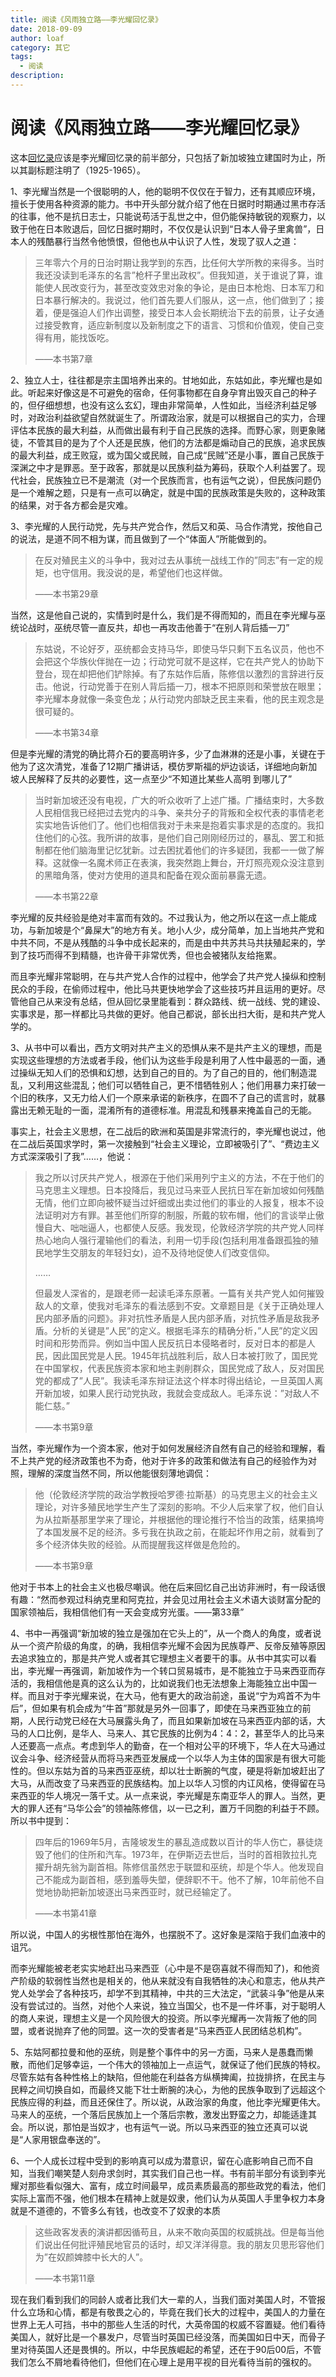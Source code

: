```yaml
---
title: 阅读《风雨独立路——李光耀回忆录》
date: 2018-09-09
author: loaf
category: 其它
tags:
  - 阅读
description: 
---
```


# 阅读《风雨独立路——李光耀回忆录》

这本[回忆录](https://book.douban.com/subject/1082102/)应该是李光耀回忆录的前半部分，只包括了新加坡独立建国时为止，所以其副标题注明了（1925-1965）。

1、李光耀当然是一个很聪明的人，他的聪明不仅仅在于智力，还有其顺应环境，擅长于使用各种资源的能力。书中开头部分就介绍了他在日据时时期通过黑市存活的往事，他不是抗日志士，只能说苟活于乱世之中，但仍能保持敏锐的观察力，以致于他在日本败退后，回忆日据时期时，不仅仅是认识到“日本人骨子里禽兽”，日本人的残酷暴行当然令他愤恨，但他也从中认识了人性，发现了驭人之道：

> 三年零六个月的日治时期让我学到的东西，比任何大学所教的来得多。当时我还没读到毛泽东的名言”枪杆子里出政权”。但我知道，关于谁说了算，谁能使人民改变行为，甚至改变效忠对象的争论，是由日本枪炮、日本军刀和日本暴行解决的。我说过，他们首先要人们服从，这一点，他们做到了；接着，便是强迫人们作出调整，接受日本人会长期统治下去的前景，让子女通过接受教育，适应新制度以及新制度之下的语言、习惯和价值观，使自己变得有用，能找饭吃。
> 
> ——本书第7章

2、独立人士，往往都是宗主国培养出来的。甘地如此，东姑如此，李光耀也是如此。听起来好像这是不可避免的宿命，任何事物都在自身孕育出毁灭自己的种子的，但仔细想想，也没有这么玄幻，理由非常简单，人性如此，当经济利益足够时，对政治利益欲望自然就诞生了。所谓政治家，就是可以根据自己的实力，合理评估本民族的最大利益，从而做出最有利于自己民族的选择。而野心家，则更象赌徒，不管其目的是为了个人还是民族，他们的方法都是煽动自己的民族，追求民族的最大利益，成王败寇，或为国父或民贼，自己成“民贼”还是小事，置自己民族于深渊之中才是罪恶。至于政客，那就是以民族利益为筹码，获取个人利益罢了。现代社会，民族独立已不是潮流（对一个民族而言，也有运气之说），但民族问题仍是一个难解之题，只是有一点可以确定，就是中国的民族政策是失败的，这种政策的结果，对于各方都会是灾难。

3、李光耀的人民行动党，先与共产党合作，然后又和英、马合作清党，按他自己的说法，是道不同不相为谋，而且做到了一个“体面人”所能做到的。

> 在反对殖民主义的斗争中，我对过去从事统一战线工作的”同志”有一定的规矩，也守信用。我没说的是，希望他们也这样做。
> 
> ——本书第29章

当然，这是他自己说的，实情到时是什么，我们是不得而知的，而且在李光耀与巫统论战时，巫统尽管一直反共，却也一再攻击他善于“在别人背后插一刀”

> 东姑说，不论好歹，巫统都会支持马华，即使马华只剩下五名议员，他也不会把这个华族伙伴抛在一边；行动党可就不是这样，它在共产党人的协助下登台，现在却把他们铲除掉。有了东姑作后盾，陈修信以激烈的言辞进行反击。他说，行动党善于在别人背后插一刀，根本不把原则和荣誉放在眼里；李光耀本身就像一条变色龙；从行动党内部缺乏民主来看，他的民主观念是很可疑的。
> 
> ——本书第34章

但是李光耀的清党的确比蒋介石的要高明许多，少了血淋淋的还是小事，关键在于他为了这次清党，准备了12期广播讲话，模仿罗斯福的炉边谈话，详细地向新加坡人民解释了反共的必要性，这一点至少“不知道比某些人高明 到哪儿了”

> 当时新加坡还没有电视，广大的听众收听了上述广播。广播结束时，大多数人民相信我已经把过去党内的斗争、亲共分子的背叛和全权代表的事情老老实实地告诉他们了。他们也相信我对于未来是抱着实事求是的态度的。我扣住他们的心弦。我所讲的故事，是他们自己刚刚经历过的，暴乱、罢工和抵制都在他们脑海里记忆犹新。过去困扰着他们的许多疑团，我都一一做了解释。这就像一名魔术师正在表演，我突然跑上舞台，开灯照亮观众没注意到的黑暗角落，使对方使用的道具和配备在观众面前暴露无遗。
> 
> ——本书第22章

李光耀的反共经验是绝对丰富而有效的。不过我认为，他之所以在这一点上能成功，与新加坡是个“鼻屎大”的地方有关。地小人少，成分简单，加上当地共产党和中共不同，不是从残酷的斗争中成长起来的，而是由中共苏共马共扶殖起来的，学到了技巧而得不到精髓，也许骨干非常优秀，但也会被猪队友给拖累。

而且李光耀非常聪明，在与共产党人合作的过程中，他学会了共产党人操纵和控制民众的手段，在偷师过程中，他比马共更快地学会了这些技巧并且运用的更好。尽管他自己从来没有总结，但从回忆录里能看到：群众路线、统一战线、党的建设、实事求是，那一样都比马共做的更好。他自己都说，部长出扫大街，是和共产党人学的。

3、从书中可以看出，西方文明对共产主义的恐惧从来不是共产主义的理想，而是实现这些理想的方法或者手段，他们认为这些手段是利用了人性中最恶的一面，通过操纵无知人们的恐惧和幻想，达到自己的目的。为了自己的目的，他们制造混乱，又利用这些混乱；他们可以牺牲自己，更不惜牺牲别人；他们用暴力来打破一个旧的秩序，又无力给人们一个原来承诺的新秩序，在圆不了自己的谎言时，就暴露出无赖无耻的一面，混淆所有的道德标准。用混乱和残暴来掩盖自己的无能。

事实上，社会主义思想，在二战后的欧洲和英国是非常流行的，李光耀也说过，他在二战后英国求学时，第一次接触到“社会主义理论，立即被吸引了”、“费边主义方式深深吸引了我”……，他说：

> 我之所以讨厌共产党人，根源在于他们采用列宁主义的方法，不在于他们的马克思主义理想。日本投降后，我见过马来亚人民抗日军在新加坡如何残酷无情，他们立即向被怀疑当过奸细或出卖过他们的事业的人报复，根本不设法证明对方有罪。甚至他们所穿的制服，所戴的软布帽，他们的言谈举止傲慢自大、咄咄逼人，也都使人反感。我发现，伦敦经济学院的共产党人同样热心地向人强行灌输他们的看法，利用一切手段(包括利用准备跟孤独的殖民地学生交朋友的年轻妇女)，迫不及待地促使人们改变信仰。
> 
> ……
> 
> 但最发人深省的，是跟老师一起读毛泽东原著。一篇有关共产党人如何摧毁敌人的文章，使我对毛泽东的看法感到不安。文章题目是《关于正确处理人民内部矛盾的问题》。非对抗性矛盾是人民内部矛盾，对抗性矛盾是敌我矛盾。分析的关键是”人民”的定义。根据毛泽东的精确分析，”人民”的定义因时间和形势而异。例如当中国人民反抗日本侵略者时，反对日本的都是人民，因此国民党是人民。1945年抗战胜利后，敌人日本被打败了，国民党在中国掌权，代表民族资本家和地主剥削群众，国民党成了敌人，反对国民党的都成了”人民”。我读毛泽东辩证法这个样本时得出结论，一旦英国人离开新加坡，如果人民行动党执政，我就会变成敌人。毛泽东说：”对敌人不能仁慈。”
> 
> ——本书第9章

当然，李光耀作为一个资本家，他对于如何发展经济自然有自己的经验和理解，看不上共产党的经济政策也不为奇，他对于许多的政策和做法有自己的经验作为对照，理解的深度当然不同，所以他能很刻薄地调侃：

> 他（伦敦经济学院的政治学教授哈罗德·拉斯基）的马克思主义的社会主义理论，对许多殖民地学生产生了深刻的影响。不少人后来掌了权，他们自认为从拉斯基那里学来了理论，并根据他的理论推行不恰当的政策，结果搞垮了本国发展不足的经济。多亏我在执政之前，在能起坏作用之前，就看到了多个经济体失败的经验。从而提醒我这样做是危险的。
> 
> ——本书第9章

他对于书本上的社会主义也极尽嘲讽。他在后来回忆自己出访非洲时，有一段话很有趣：“然而参观过科纳克里和阿克拉，并会见过用社会主义术语大谈财富分配的国家领袖后，我相信他们有一天会变成穷光蛋。——第33章”

4、书中一再强调“新加坡的独立是强加在它头上的”，从一个商人的角度，或者说从一个资产阶级的角度，的确，我相信李光耀不会因为民族尊严、反帝反殖等原因去追求独立的，那是共产党人或者其它理想主义者要干的事。从书中其实可以看出，李光耀一再强调，新加坡作为一个转口贸易城市，是不能独立于马来西亚而存活的，我相信他是真的这么认为的，比如说我们也无法想象上海能独立出中国一样。而且对于李光耀来说，在大马，他有更大的政治前途，虽说“宁为鸡首不为牛后”，但如果有机会成为“牛首”那就是另外一回事了，即使在马来西亚独立的前期，人民行动党已经在大马展露头角了，而且如果新加坡在马来西亚内部的话，大马的人口比例，是华人、马来人、其它民族的比例为4：4：2，甚至华人的比马来人还要高一点点。考虑到华人的勤奋，在一个相对公平的环境下，华人在大马通过议会斗争、经济经营从而将马来西亚发展成一个以华人为主体的国家是有很大可能性的。但以东姑为首的马来西亚巫统，却以壮士断腕的气度，硬是将新加坡赶出了大马，从而改变了马来西亚的民族结构。加上以华人习惯的内讧风格，使得留在马来西亚的华人境况一落千丈。从一点来说，李光耀是东南亚华人的罪人。当然，更大的罪人还有“马华公会”的领袖陈修信，以一已之利，置万千同胞的利益于不顾。所以书中提到：

> 四年后的1969年5月，吉隆坡发生的暴乱造成数以百计的华人伤亡，暴徒烧毁了他们的住所和汽车。1973年，在伊斯迈去世后，当时的首相敦拉扎克擢升胡先翁为副首相。陈修信虽然忠于联盟和巫统，却是个华人。他发现自己不能成为副首相，感到羞辱失塱，便辞职不干。他不了解，10年前他不自觉地协助把新加坡逐出马来西亚时，就已经输定了。
> 
> ——本书第41章

所以说，中国人的劣根性那怕在海外，也摆脱不了。这好象是深陷于我们血液中的诅咒。

而李光耀能被老老实实地赶出马来西亚（心中是不是窃喜就不得而知了)，和他资产阶级的软弱性当然也是相关的，他从来就没有自我牺牲的决心和意志，他从共产党人处学会了各种技巧，却学不到其精神，中共的三大法定，“武装斗争”他是从来没有尝试过的。当然，对他个人来说，独立当国父，也不是一件坏事，对于聪明人的商人来说，理想主义是一个风险很大的投资。所以李光耀再一次背叛了他的同盟，或者说抛弃了他的同盟。这一次的受害者是“马来西亚人民团结总机构”。

5、东姑阿都拉曼和他的巫统，则是整个事件中的另一方面，马来人是愚蠢而懒散，而他们足够幸运，一个伟大的领袖加上一点运气，就保证了他们民族的特权。尽管东姑有各种性格上的缺陷，但他能在利益各方纵横捭阖，拉拢排挤，在民主与民粹之间切换自如，而最终又能下壮士断腕的决心，为他的民族争取到了远超这个民族应得的利益，而且还保住了。所以说，从政治家的角度，他比李光耀更伟大。马来人的巫统，一个落后民族加上一个落后宗教，激发出野蛮之力，却能适逢其会。所以说，那怕是当奴才，也有运气一说。所以马来西亚的独立还真可以说是“人家用银盘奉送的”。

6、一个人成长过程中受到的影响真可以成为潜意识，留在心底影响自己而不自知，当我们嘲笑楚人刻舟求剑时，其实我们自己也一样。书有前半部分有谈到李光耀对那些看似强大、富有，成立时间最早，成员素质最高的那些政党的看法，他们实际上富而不强，他们根本在精神上就是奴隶，他们认为从英国人手里争权力本身就是不道德的，不管多么有钱，也改变不了奴隶的本质

> 这些政客发表的演讲都因循苟且，从来不敢向英国的权威挑战。但是每当他们说出任何批评殖民地官员的话时，却又洋洋得意。我的朋友贝思形容他们为”在奴颜婢膝中长大的人”。
> 
> ——本书第11章

现在我们看到我们的同龄人或者比我们大一辈的人，当我们面对美国人时，不管报什么立场和心情，都是有敬畏之心的，毕竟在我们长大的过程中，美国人的力量在世界上无人可挡，书中的那些人生活的时代，大英帝国的权威不容置疑。他们看待美国人，就好比是一个暴发户，尽管当时英国已经没落，而美国如日中天，而骨子里对待英国人还是畏惧的。所以，中华民族崛起的希望，还在于90后00后，不管我们怎么不屑地看待他们，但他们在心理上是用平视的目光看待当前的强权的。
